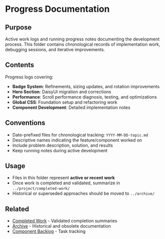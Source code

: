 # Progress Documentation

## Purpose
Active work logs and running progress notes documenting the development process. This folder contains chronological records of implementation work, debugging sessions, and iterative improvements.

## Contents
Progress logs covering:
- **Badge System**: Refinements, sizing updates, and rotation improvements
- **Hero Section**: DaisyUI migration and corrections
- **Performance**: Scroll performance diagnosis, testing, and optimizations
- **Global CSS**: Foundation setup and refactoring work
- **Component Development**: Detailed implementation notes

## Conventions
- Date-prefixed files for chronological tracking: `YYYY-MM-DD-topic.md`
- Descriptive names indicating the feature/component worked on
- Include problem description, solution, and results
- Keep running notes during active development

## Usage
- Files in this folder represent **active or recent work**
- Once work is completed and validated, summarize in `../project/completed-work/`
- Historical or superseded approaches should be moved to `../archive/`

## Related
- [Completed Work](../project/completed-work/README.md) - Validated completion summaries
- [Archive](../archive/README.md) - Historical and obsolete documentation
- [Component Backlog](../component-backlog.md) - Task tracking
